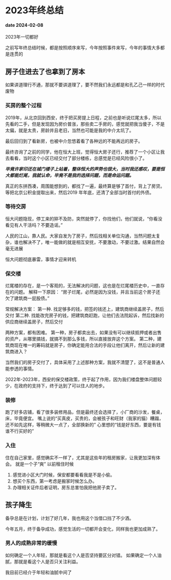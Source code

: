 # 2023年终总结
#### date 2024-02-08

2023年一切都好

之前写年终总结时候，都是按照顺序来写，今年按照事件来写，今年的事情大多都是连贯的

## 房子住进去了也拿到了房本

如果讲道理行不通，那就不要讲道理了，要不然我们永远都是和孔乙己一样的时代废物

### 买房的整个过程
2019年，从北京回到西安，终于把买房提上日程，之前也是听说烂尾太多，所以先看的二手，但是发现因为房价普涨，那些卖二手房的，感觉就把我当傻子，不是太偏，就是太贵，房龄并且老旧，当然也可能是我的中介太坑了。

最后回归到了看新房，也被中介忽悠着看了各种远的不能再远的房子。

最终咨询了之前的同学，他在恒大上班，觉得恒大房子还行，推荐了一个小区让我去看看，当时这个小区已经交付了部分楼栋，总感觉是已经风险很小了。

***毕竟许家印还在城门楼子上站着，整体恒大的声势也很大，当时我还感叹，要是恒大都能烂尾，我就认命，毕竟不是我的选择问题，而是命运问题。***

真正的东拼西凑，周围能想到的，都找了一遍，最终算是够了首付，背上了房贷。等把北京公积金提取出来，然后2019 年年底，还清了全部当时首付的外债。

### 等待交房

恒大问题隐现，停工来的猝不及防，突然就停了，你找他们，他们就说，“你看没看见有人干活吗？不要造谣。”

人民的江山，靠人民。大家自发为了房子，然后找相关单位沟通，当然问题太复杂，谁也解决不了，唯一能做的就是相互安抚，不要激动，不要过激。结果自然会毫无进展

恒大问题彻底暴雷，事情才迎来转机

### 保交楼

烂尾楼的存在，是一个客观的，无法解决的问题，这也是在烂尾楼历史中，一直存在的问题。
解释一下原因：
“房子烂尾，必然是因为没钱，并且当前这个房子还欠了建筑商一屁股债。”

常规解决方案：
第一种. 找足够多的钱，把签的钱还上，建筑商继续盖房子，然后交付
第二种. 找能改完房子的钱，把建筑商赶跑，让他们去法院起诉，然后找新的供应商继续盖房子，然后交付

两种方案，都有困难。
第一种，房子都卖出去，如果没有可以继续抵押或者出售的资产，从哪里搞钱，就搞不到那么多钱，所以直接放弃这个方案。
第二种，建筑商现在唯一的筹码就是房子，你确定能用合法的手段让他们离开，然后让新的建筑商进入？

当然我们的房子交付了，具体采用了上述那种方案，我就不清楚了，这不是普通人能参透的事情。

2022年-2023年，西安的保交楼政策，终于起了作用，因为我们楼盘整体问题较少，在政府的支持下，终于达到了可以住人的地步。

### 装修

跑了好多店铺，看了很多装修用品，但是最终还会选择了，小厂商的沙发，餐桌，床，毕竟便宜。
嘴上说的“买真皮，买贵的，会被孩子和旺财（我家的猫）糟蹋，还不如先这样，等稍微大一点了，全部换新的”
心里想的“钱是好东西，要是有钱谁不行买好的”

### 入住

住在自己家里，感觉确实不一样了，尤其是这些年的租房搬家，让我更加深有体会。 
就是一个子“爽”
以前租住时候
1. 感觉进小区大门时候，保安都要看看我是不是小偷。
2. 想买个东西，第一考虑是搬家时候怎么办。
3. 办理相关证件后者证明，房东总害怕我把他房子卖了。



## 孩子降生

备孕总是在计划，计划了好几年，我也用这个当借口挡了不少酒。

今年五月，终于备孕成功，感觉生活的一切都开会变化，同样我也更加成熟了。

### 男人的成熟非常的缓慢

如何确定一个人年轻，那就是看这个人是否坚持要区分对错。
如果确定一个人油腻，那就是看这个人是否只关注利益。

我目前已经介于年轻和油腻中间了

